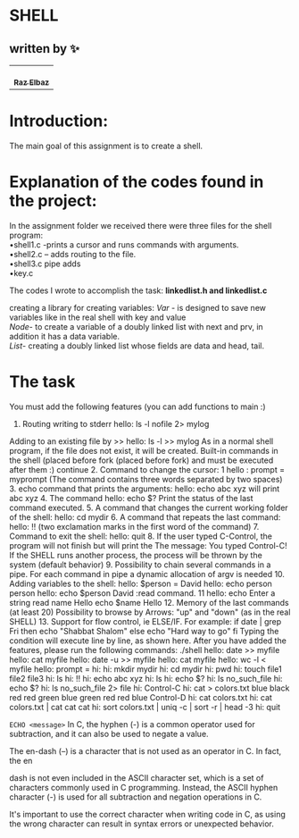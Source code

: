 # SHELL
## written by ✨

<!-- ALL-CONTRIBUTORS-LIST:START - Do not remove or modify this section -->
<!-- prettier-ignore-start -->
<!-- markdownlint-disable -->
<table>
  <tr>
    <td align="center"><a href="https://github.com/RazElbaz"><br /><sub><b>Raz Elbaz</b></sub></a><br /> </td>
  </tr>
</table>

</table>

# Introduction:
The main goal of this assignment is to create a shell.

# Explanation of the codes found in the project:

In the assignment folder we received there were three files for the shell program:  
•shell1.c -prints a cursor and runs commands with arguments.  
•shell2.c – adds routing to the file.  
•shell3.c pipe adds   
•key.c  

The codes I wrote to accomplish the task:
**linkedlist.h and linkedlist.c** 

creating a library for creating variables:
*Var* - is designed to save new variables like in the real shell with key and value  
*Node*- to create a variable of a doubly linked list with next and prv, in addition it has a data variable.  
*List*- creating a doubly linked list whose fields are data and head, tail.  


# The task  
You must add the following features (you can add functions to main :)
1. Routing writing to stderr
hello: ls -l nofile 2> mylog

  Adding to an existing file by >>
hello: ls -l >> mylog
As in a normal shell program, if the file does not exist, it will be created.
Built-in commands in the shell (placed before fork (placed before fork) and must be executed after them
:) continue
2. Command to change the cursor:
1
hello : prompt = myprompt
(The command contains three words separated by two spaces)
3. echo command that prints the arguments:
hello: echo abc xyz
will print
abc xyz
4. The command
hello: echo $?
Print the status of the last command executed.
5. A command that changes the current working folder of the shell:
hello: cd mydir
6. A command that repeats the last command:
hello: !!
(two exclamation marks in the first word of the command)
7. Command to exit the shell:
hello: quit
8. If the user typed C-Control, the program will not finish but will print the
The message:
You typed Control-C!
If the SHELL runs another process, the process will be thrown by the system
(default behavior)
9. Possibility to chain several commands in a pipe.
For each command in pipe a dynamic allocation of argv is needed
10. Adding variables to the shell:
hello: $person = David
hello: echo person
person
hello: echo $person
David
:read command. 11
hello: echo Enter a string
read name
Hello
echo $name
Hello
12. Memory of the last commands (at least 20) Possibility to browse by
Arrows: "up" and "down"
(as in the real SHELL)
13. Support for flow control, ie ELSE/IF. For example:
if date | grep Fri
then
  echo "Shabbat Shalom"
else
  echo "Hard way to go"
fi
Typing the condition will execute line by line, as shown here.
After you have added the features, please run the following commands:
./shell
hello: date >> myfile
hello: cat myfile
hello: date -u >> myfile
hello: cat myfile
hello: wc -l < myfile
hello: prompt = hi:
hi: mkdir mydir
hi: cd mydir
hi: pwd
hi: touch file1 file2 file3
hi: ls
hi: !!
hi: echo abc xyz
hi: ls
hi: echo $?
hi: ls no_such_file
hi: echo $?
hi: ls no_such_file 2> file
hi: Control-C
hi: cat > colors.txt
blue
black
red
red
green
blue
green
red
red
blue
Control-D
hi: cat colors.txt
hi: cat colors.txt | cat cat cat
hi: sort colors.txt | uniq -c | sort -r | head -3
hi: quit

```ECHO <message>```
In C, the hyphen (-) is a common operator used for subtraction, and it can also be used to negate a value.

The en-dash (–) is a character that is not used as an operator in C. In fact, the en

dash is not even included in the ASCII character set, which is a set of characters commonly used in C programming. Instead, the ASCII hyphen character (-) is used for all subtraction and negation operations in C.

It's important to use the correct character when writing code in C, as using the wrong character can result in syntax errors or unexpected behavior.
